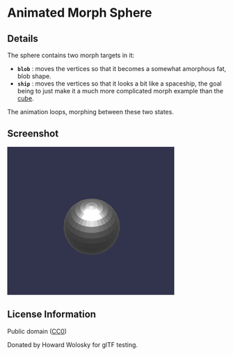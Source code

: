 # Animated Morph Sphere

## Details

The sphere contains two morph targets in it:

  * **`blob`** : moves the vertices so that it becomes a somewhat amorphous fat, blob shape.
  * **`ship`** : moves the vertices so that it looks a bit like a spaceship, the goal being
    to just make it a much more complicated morph example than the [cube](../AnimatedMorphCube/README.md).

The animation loops, morphing between these two states.

## Screenshot

![screenshot](screenshot/screenshot.gif)

## License Information

Public domain ([CC0](https://creativecommons.org/publicdomain/zero/1.0/))

Donated by Howard Wolosky for glTF testing.
